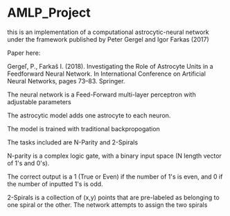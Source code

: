 # AMLP_Project

this is an implementation of a computational astrocytic-neural network under the framework published by Peter Gergel and Igor Farkas (2017)

Paper here:

Gergeľ, P., Farkaš I. (2018). Investigating the Role of Astrocyte Units in a Feedforward
Neural Network. In International Conference on Artificial Neural Networks, pages 73–83.
Springer.


The neural network is a Feed-Forward multi-layer perceptron with adjustable parameters

The astrocytic model adds one astrocyte to each neuron.

The model is trained with traditional backpropogation

The tasks included are N-Parity and 2-Spirals

N-parity is a complex logic gate, with a binary input space (N length vector of 1's and 0's). 

The correct output is a 1 (True or Even) if the number of 1's is even, and 0 if the number of inputted 1's is odd.

2-Spirals is a collection of (x,y) points that are pre-labeled as belonging to one spiral or the other. The network attempts to assign the two spirals

